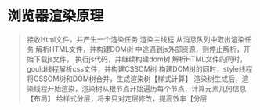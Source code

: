 # 浏览器渲染原理

> 接收Html文件，并产生一个渲染任务
> 渲染主线程 从消息队列中取出渲染任务
> 解析HTML文件，并构建DOM树
> 中途遇到js外部资源，则停止解析，开始下载js文件，
> 执行js代码，并继续构建dom树
> 解析HTML文件的同时，gould线程解析css文件，并构建CSSOM树
> 构建DOM树的同时，style线程将CSSOM树和DOM树合并，生成渲染树【样式计算】
> 渲染树生成后，渲染线程开始渲染，渲染树从根节点开始遍历每个节点，计算元素几何信息【布局】
> 给样式分层，将来只对定层修改，提高效率【分层
